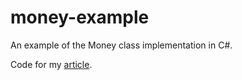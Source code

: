 # money-example

An example of the Money class implementation in C#.

Code for my [article](https://medium.com/@kapxapot/money-in-c-composite-vs-scalar-598d5b5fa9bc).
